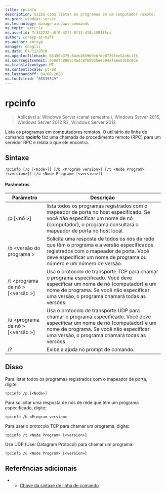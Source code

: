 ```yaml
---
title: rpcinfo
description: Saiba como listar os programas em um computador remoto.
ms.prod: windows-server
ms.technology: manage-windows-commands
ms.topic: article
ms.assetid: 7c342232-a8f0-42ff-8f11-d18c4981f5ca
author: coreyp-at-msft
ms.author: coreyp
manager: dongill
ms.date: 07/11/2018
ms.openlocfilehash: 03450a370c84eb4659b9ebfde0729fee52e6c1f6
ms.sourcegitcommit: b00d7c8968c4adc8f699dbee694afe6ed36bc9de
ms.translationtype: MT
ms.contentlocale: pt-BR
ms.lasthandoff: 04/08/2020
ms.locfileid: "80835549"
---
```

# <a name="rpcinfo"></a>rpcinfo

>Aplicável a: Windows Server (canal semestral), Windows Server 2016, Windows Server 2012 R2, Windows Server 2012

Lista os programas em computadores remotos. O utilitário de linha de comando **rpcinfo** faz uma chamada de procedimento remoto (RPC) para um servidor RPC e relata o que ele encontra. 

## <a name="syntax"></a>Sintaxe
```
rpcinfo [/p [<Node>]] [/b <Program version>] [/t <Node Program> [<version>]] [/u <Node Program> [<version>]]
```

#### <a name="parameters"></a>Parâmetros
|Parâmetro|Descrição|
|-------|--------|
|/p [\<nó >]|lista todos os programas registrados com o mapeador de porta no host especificado. Se você não especificar um nome de nó (computador), o programa consultará o mapeador de porta no host local.|
|/b \<versão do programa >|Solicita uma resposta de todos os nós de rede que têm o programa e a versão especificados registrados com o mapeador de porta. Você deve especificar um nome de programa ou número e um número de versão.|
|/t \<programa de nó > [\<versão >]|Usa o protocolo de transporte TCP para chamar o programa especificado. Você deve especificar um nome de nó (computador) e um nome de programa. Se você não especificar uma versão, o programa chamará todas as versões.|
|/u \<programa de nó > [\<versão >]|Usa o protocolo de transporte UDP para chamar o programa especificado. Você deve especificar um nome de nó (computador) e um nome de programa. Se você não especificar uma versão, o programa chamará todas as versões.|
|/?|Exibe a ajuda no prompt de comando.|

## <a name="examples"></a><a name="BKMK_Examples"></a>Disso
Para listar todos os programas registrados com o mapeador de porta, digite:
```
rpcinfo /p [<Node>]
```
Para solicitar uma resposta de nós de rede que têm um programa especificado, digite:
```
rpcinfo /b <Program version>
```
Para usar o protocolo TCP para chamar um programa, digite:
```
rpcinfo /t <Node Program> [<version>]
```
Use UDP (User Datagram Protocol) para chamar um programa:
```
rpcinfo /u <Node Program> [<version>]
```

## <a name="additional-references"></a>Referências adicionais
-   - [Chave da sintaxe de linha de comando](command-line-syntax-key.md)
